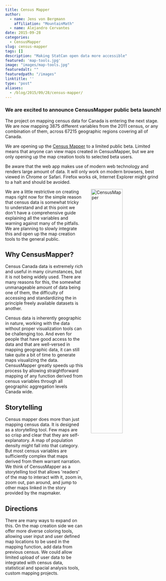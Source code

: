 ```yaml
---
title: Census Mapper
author: 
  - name: Jens von Bergmann
    affiliation: "MountainMath"
  - name: Alejandro Cervantes
date: 2015-09-28
categories:
  - CensusMapper
slug: census-mapper
tags: []
description: "Making StatCan open data more accessible"
featured: 'map-tools.jpg'
image: "images/map-tools.jpg"
featuredalt: ""
featuredpath: "/images"
linktitle: ''
type: "post"
aliases:
  - /blog/2015/09/28/census-mapper/
---
```





### We are excited to announce CensusMapper public beta launch!

The project on mapping census data for Canada is entering the next stage. We are now mapping 3875 different
variables from the 2011 census, or any combination of them, across 67215 geographic regions covering all of Canada.

We are opening up the [Census Mapper](http://censusmapper.ca) to a limited public beta. Limited means that anyone
can view maps created in CensusMapper, but we are only opening up the map creation tools to selected beta users.

Be aware that the web app makes use of modern web technology and renders large amount of data. It will only work on
modern browsers, best viewed in Chrome or Safari. Firefox works ok, Internet Explorer might grind to a halt and should be avoided.

<img src="images/map-tools.jpg" alt="CensusMapper" style="width:45%;margin:0 0 4px 5%;float:right;" />

We are a little restrictive on creating maps right now for the simple reason that census data is somewhat tricky to
understand and at this point we don't have a comprehensive guide explaining all the variables and warning against many
of the pitfalls. We are planning to slowly integrate this and open up the map creation tools to the general public.

## Why CensusMapper?
<!-- more -->
Census Canada data is extremely rich and useful in many cirumstances, but it is not being widely used. There are many
reasons for this, the somewhat unmanageable amount of data being one of them, the difficulty of accessing and standardizing 
the in principle freely available datasets is another.
 
Census data is inherently geographic in nature, working with the data without proper visualization tools can be challenging
too. And even for people that have good access to the data and that are well-versed in mapping geographic data, it can
still take quite a bit of time to generate maps visualizing the data. CensusMapper greatly speeds up this process by
allowing straightforward mapping of any function derived from census variables through all geographic aggregation levels
Canada wide.

## Storytelling
Census mapper does more than just mapping census data. It is designed as a storytelling tool. Few maps are so crisp and
clear that they are self-explanatory. A map of population density might fall into that category. But most census variables
are sufficiently complex that maps derived from them warrant narration. We think of CensusMapper as a storytelling tool
that allows 'readers' of the map to interact with it, zoom in, zoom out, pan around, and jump to other maps linked in the
story provided by the mapmaker.

## Directions
There are many ways to expand on this. On the map creation side we can offer more diverse coloring tools, allowing user
input and user defined map locations to be used in the mapping function, add data from previous census. We could allow
limited upload of user data to be integrated with census data, statistical and spacial analysis tools, custom mapping projects.


